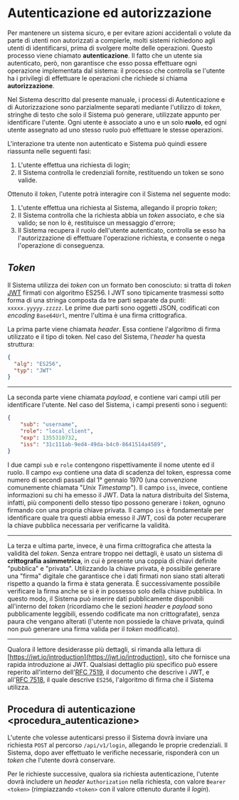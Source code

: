 # Autenticazione ed autorizzazione

Per mantenere un sistema sicuro,
e per evitare azioni accidentali o volute da parte di utenti non autorizzati a compierle,
molti sistemi richiedono agli utenti di identificarsi, prima di svolgere molte delle operazioni.
Questo processo viene chiamato **autenticazione**.
Il fatto che un utente sia autenticato, però,
non garantisce che esso possa effettuare ogni operazione implementata dal sistema:
il processo che controlla se l'utente ha i privilegi di effettuare le operazioni che richiede si chiama **autorizzazione**.

Nel Sistema descritto dal presente manuale, i processi di Autenticazione e di Autorizzazione sono parzialmente separati
mediante l'utilizzo di _token_, stringhe di testo che solo il Sistema può generare, utilizzate appunto per identificare l'utente.
Ogni utente è associato a uno e un solo **ruolo**,
ed ogni utente assegnato ad uno stesso ruolo può effettuare le stesse operazioni.

L'interazione tra utente non autenticato e Sistema può quindi essere riassunta nelle seguenti fasi:

1. L'utente effettua una richiesta di login;
2. Il Sistema controlla le credenziali fornite, restituendo un token se sono valide.

Ottenuto il _token_, l'utente potrà interagire con il Sistema nel seguente modo:

1. L'utente effettua una richiesta al Sistema, allegando il proprio _token_;
2. Il Sistema controlla che la richiesta abbia un _token_ associato, e che sia valido;
   se non lo è, restituisce un messaggio d'errore;
3. Il Sistema recupera il ruolo dell'utente autenticato,
   controlla se esso ha l'autorizzazione di effettuare l'operazione richiesta,
   e consente o nega l'operazione di conseguenza.

## _Token_

Il Sistema utilizza dei _token_ con un formato ben conosciuto:
si tratta di _token_ [JWT](https://jwt.io/introduction) firmati con algoritmo ES256.
I JWT sono tipicamente trasmessi sotto forma di una stringa composta da tre parti separate da punti: `xxxxx.yyyyy.zzzzz`.
Le prime due parti sono oggetti JSON, codificati con _encoding_ `Base64Url`, mentre l'ultima è una firma crittografica.

La prima parte viene chiamata _header_.
Essa contiene l'algoritmo di firma utilizzato e il tipo di token.
Nel caso del Sistema, l'_header_ ha questa struttura:
```json
{
  "alg": "ES256",
  "typ": "JWT"
}
```

---

La seconda parte viene chiamata _payload_,
e contiene vari campi utili per identificare l'utente.
Nel caso del Sistema, i campi presenti sono i seguenti:
```json
{
    "sub": "username",
    "role": "local_client",
    "exp": 1355310732,
    "iss": "31c111ab-9ed4-49da-b4c0-8641514a4589",
}
```

I due campi `sub` e `role` contengono rispettivamente il nome utente ed il ruolo.
Il campo `exp` contiene una data di scadenza del token,
espressa come numero di secondi passati dal 1° gennaio 1970
(una convenzione comunemente chiamata "_Unix Timestamp_").
Il campo `iss`, invece, contiene informazioni su chi ha emesso il JWT.
Data la natura distribuita del Sistema, infatti,
più componenti dello stesso tipo possono generare i _token_,
ognuno firmando con una propria chiave privata.
Il campo `iss` è fondamentale per identificare quale tra questi abbia emesso il JWT,
così da poter recuperare la chiave pubblica necessaria per verificarne la validità.

---

La terza e ultima parte, invece, è una firma crittografica che attesta la validità del _token_.
Senza entrare troppo nei dettagli,
è usato un sistema di **crittografia asimmetrica**,
in cui è presente una coppia di chiavi definite "pubblica" e "privata".
Utilizzando la chiave privata, è possibile generare una "firma" digitale
che garantisce che i dati firmati non siano stati alterati rispetto a quando la firma è stata generata.
È successivamente possibile verificare la firma anche se si è in possesso solo della chiave pubblica.
In questo modo, il Sistema può inserire dati pubblicamente disponibili all'interno del _token_
(ricordiamo che le sezioni _header_ e _payload_ sono pubblicamente leggibili, essendo codificate ma non crittografate),
senza paura che vengano alterati
(l'utente non possiede la chiave privata, quindi non può generare una firma valida per il _token_ modificato).

---

Qualora il lettore desiderasse più dettagli, si rimanda alla lettura di
[https://jwt.io/introduction](https://jwt.io/introduction),
sito che fornisce una rapida introduzione ai JWT.
Qualsiasi dettaglio più specifico può essere reperito all'interno
dell'[RFC 7519](https://www.rfc-editor.org/rfc/rfc7519), il documento che descrive i JWT,
e all'[RFC 7518](https://www.rfc-editor.org/rfc/rfc7518), il quale descrive `ES256`, l'algoritmo di firma che il Sistema utilizza.

## Procedura di autenticazione <procedura_autenticazione>

L'utente che volesse autenticarsi presso il Sistema
dovrà inviare una richiesta `POST` al percorso `/api/v1/login`,
allegando le proprie credenziali.
Il Sistema, dopo aver effettuato le verifiche necessarie,
risponderà con un _token_ che l'utente dovrà conservare.

Per le richieste successive, qualora sia richiesta autenticazione,
l'utente dovrà includere un _header_ `Authorization` nella richiesta, con valore `Bearer <token>`
(rimpiazzando `<token>` con il valore ottenuto durante il _login_).
